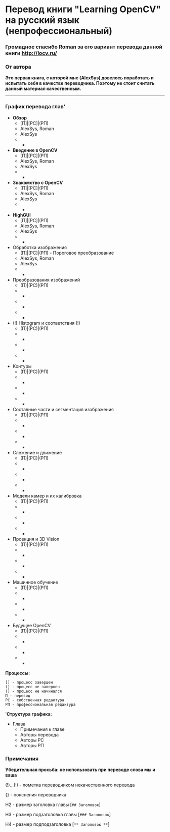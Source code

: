 # Перевод книги "Learning OpenCV" на русский язык (непрофессиональный)

### Громадное спасибо Roman за его вариант перевода данной книги http://locv.ru/

### От автора
**Это первая книга, с которой мне (AlexSys) довелось поработать и испытать себя в качестве переводчика. Поэтому не стоит считать данный материал качественным.**

---

### График перевода глав'

* **Обзор**
    * [П]|[РС]|(РП)
    * AlexSys, Roman
    * AlexSys 
    * -
* **Введение в OpenCV** 
    * [П]|[РС]|(РП) 
    * AlexSys, Roman
    * AlexSys 
    * -
* **Знакомство с OpenCV**
    * [П]|[РС]|(РП) 
    * AlexSys, Roman
    * AlexSys 
    * - 
* **HighGUI** 
    * [П]|[РС]|(РП)
    * AlexSys, Roman 
    * AlexSys 
    * -
* Обработка изображения 
    * (П]|(РС]|(РП) - Пороговое преобразование
    * AlexSys, Roman
    * AlexSys
    * -
* Преобразования изображений 
    * (П)|(РС)|(РП) 
    * - 
    * - 
    * -
* (!) Histogram и соответствия (!)
    * (П)|(РС)|(РП) 
    * - 
    * - 
    * -
* Контуры 
    * (П)|(РС)|(РП) 
    * - 
    * - 
    * -
* Составные части и сегментация изображения
    * (П)|(РС)|(РП) 
    * - 
    * - 
    * -
* Слежение и движение
    * (П)|(РС)|(РП) 
    * - 
    * - 
    * -
* Модели камер и их калибровка
    * (П)|(РС)|(РП) 
    * - 
    * - 
    * -
* Проекция и 3D Vision
    * (П)|(РС)|(РП) 
    * - 
    * - 
    * -
* Машинное обучение
    * (П)|(РС)|(РП) 
    * - 
    * - 
    * -
* Будущее OpenCV
    * (П)|(РС)|(РП) 
    * - 
    * - 
    * -

**Процессы:**

	[] - процесс завершен
	(] - процесс не завершен
	() - процесс не начинался
	П - перевод
	РС - собственная редактура
	РП - профессиональная редактура

'**Структура графика:**
* Глава
    * Примечания к главе
    * Авторы перевода
    * Авторы РС
    * Авторы РП

### Примечания

**Убедительная просьба: не использовать при переводе слова мы и ваша**

(!)...(!) - пометка переводчиком некачественного перевода

{} - пояснения переводчика

H2 - размер заголовка главы [```## Заголовок```]

H3 - размер подзаголовка главы [```### Заголовок```]

H4 - размер подподзаголовка [```** Заголовок **```]
